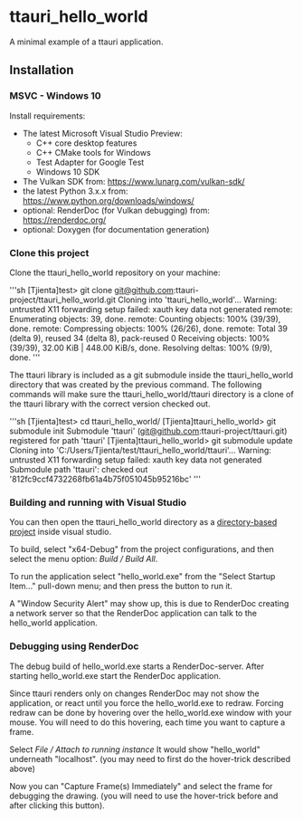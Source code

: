 # ttauri_hello_world
A minimal example of a ttauri application.

Installation
------------

### MSVC - Windows 10

Install requirements:
 - The latest Microsoft Visual Studio Preview:
   - C++ core desktop features
   - C++ CMake tools for Windows
   - Test Adapter for Google Test
   - Windows 10 SDK
 - The Vulkan SDK from: https://www.lunarg.com/vulkan-sdk/
 - the latest Python 3.x.x from: https://www.python.org/downloads/windows/
 - optional: RenderDoc (for Vulkan debugging) from: https://renderdoc.org/
 - optional: Doxygen (for documentation generation)

### Clone this project

Clone the ttauri_hello_world repository on your machine:

'''sh
[Tjienta]test> git clone git@github.com:ttauri-project/ttauri_hello_world.git
Cloning into 'ttauri_hello_world'...
Warning: untrusted X11 forwarding setup failed: xauth key data not generated
remote: Enumerating objects: 39, done.
remote: Counting objects: 100% (39/39), done.
remote: Compressing objects: 100% (26/26), done.
remote: Total 39 (delta 9), reused 34 (delta 8), pack-reused 0
Receiving objects: 100% (39/39), 32.00 KiB | 448.00 KiB/s, done.
Resolving deltas: 100% (9/9), done.
'''

The ttauri library is included as a git submodule inside the ttauri_hello_world
directory that was created by the previous command. The following commands will
make sure the ttauri_hello_world/ttauri directory is a clone of the ttauri library
with the correct version checked out.

'''sh
[Tjienta]test> cd ttauri_hello_world/
[Tjienta]ttauri_hello_world> git submodule init
Submodule 'ttauri' (git@github.com:ttauri-project/ttauri.git) registered for path 'ttauri'
[Tjienta]ttauri_hello_world> git submodule update
Cloning into 'C:/Users/Tjienta/test/ttauri_hello_world/ttauri'...
Warning: untrusted X11 forwarding setup failed: xauth key data not generated
Submodule path 'ttauri': checked out '812fc9ccf4732268fb61a4b75f051045b95216bc'
'''

### Building and running with Visual Studio
You can then open the ttauri\_hello\_world directory as a [directory-based project] inside visual studio.

To build, select "x64-Debug" from the project configurations, and then select
the menu option: _Build / Build All_.

To run the application select "hello\_world.exe" from the "Select Startup Item..." pull-down menu; and then press the button to run it.

A "Window Security Alert" may show up, this is due to RenderDoc creating a
network server so that the RenderDoc application can talk to the hello\_world
application.

### Debugging using RenderDoc
The debug build of hello\_world.exe starts a RenderDoc-server. After starting
hello\_world.exe start the RenderDoc application.

Since ttauri renders only on changes RenderDoc may not show the application,
or react until you force the hello\_world.exe to redraw. Forcing redraw can
be done by hovering over the hello\_world.exe window with your mouse.
You will need to do this hovering, each time you want to capture a frame.

Select _File / Attach to running instance_ It would show "hello\_world" underneath "localhost". (you may need to first do the hover-trick described above)

Now you can "Capture Frame(s) Immediately" and select the frame for debugging
the drawing. (you will need to use the hover-trick before and after clicking
this button).

[directory-based project]: https://docs.microsoft.com/en-us/visualstudio/ide/develop-code-in-visual-studio-without-projects-or-solutions?view=vs-2019
